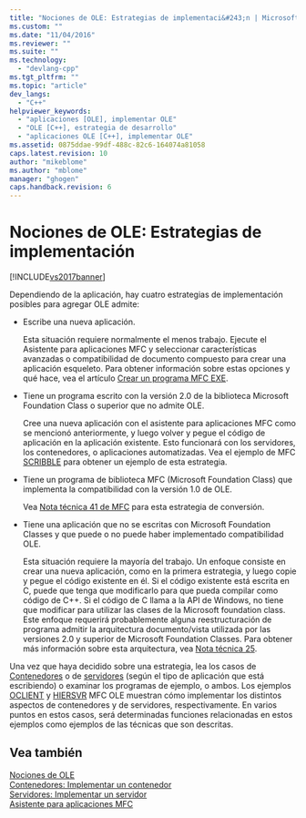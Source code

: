 ```yaml
---
title: "Nociones de OLE: Estrategias de implementaci&#243;n | Microsoft Docs"
ms.custom: ""
ms.date: "11/04/2016"
ms.reviewer: ""
ms.suite: ""
ms.technology: 
  - "devlang-cpp"
ms.tgt_pltfrm: ""
ms.topic: "article"
dev_langs: 
  - "C++"
helpviewer_keywords: 
  - "aplicaciones [OLE], implementar OLE"
  - "OLE [C++], estrategia de desarrollo"
  - "aplicaciones OLE [C++], implementar OLE"
ms.assetid: 0875ddae-99df-488c-82c6-164074a81058
caps.latest.revision: 10
author: "mikeblome"
ms.author: "mblome"
manager: "ghogen"
caps.handback.revision: 6
---
```

# Nociones de OLE: Estrategias de implementaci&#243;n
[!INCLUDE[vs2017banner](../assembler/inline/includes/vs2017banner.md)]

Dependiendo de la aplicación, hay cuatro estrategias de implementación posibles para agregar OLE admite:  
  
-   Escribe una nueva aplicación.  
  
     Esta situación requiere normalmente el menos trabajo.  Ejecute el Asistente para aplicaciones MFC y seleccionar características avanzadas o compatibilidad de documento compuesto para crear una aplicación esqueleto.  Para obtener información sobre estas opciones y qué hace, vea el artículo [Crear un programa MFC EXE](../mfc/reference/mfc-application-wizard.md).  
  
-   Tiene un programa escrito con la versión 2.0 de la biblioteca Microsoft Foundation Class o superior que no admite OLE.  
  
     Cree una nueva aplicación con el asistente para aplicaciones MFC como se mencionó anteriormente, y luego volver y pegue el código de aplicación en la aplicación existente.  Esto funcionará con los servidores, los contenedores, o aplicaciones automatizadas.  Vea el ejemplo de MFC [SCRIBBLE](../top/visual-cpp-samples.md) para obtener un ejemplo de esta estrategia.  
  
-   Tiene un programa de biblioteca MFC \(Microsoft Foundation Class\) que implementa la compatibilidad con la versión 1.0 de OLE.  
  
     Vea [Nota técnica 41 de MFC](../mfc/tn041-mfc-ole1-migration-to-mfc-ole-2.md) para esta estrategia de conversión.  
  
-   Tiene una aplicación que no se escritas con Microsoft Foundation Classes y que puede o no puede haber implementado compatibilidad OLE.  
  
     Esta situación requiere la mayoría del trabajo.  Un enfoque consiste en crear una nueva aplicación, como en la primera estrategia, y luego copie y pegue el código existente en él.  Si el código existente está escrita en C, puede que tenga que modificarlo para que pueda compilar como código de C\+\+.  Si el código de C llama a la API de Windows, no tiene que modificar para utilizar las clases de la Microsoft foundation class.  Este enfoque requerirá probablemente alguna reestructuración de programa admitir la arquitectura documento\/vista utilizada por las versiones 2.0 y superior de Microsoft Foundation Classes.  Para obtener más información sobre esta arquitectura, vea [Nota técnica 25](../mfc/tn025-document-view-and-frame-creation.md).  
  
 Una vez que haya decidido sobre una estrategia, lea los casos de [Contenedores](../mfc/containers.md) o de [servidores](../mfc/servers.md) \(según el tipo de aplicación que está escribiendo\) o examinar los programas de ejemplo, o ambos.  Los ejemplos [OCLIENT](../top/visual-cpp-samples.md) y [HIERSVR](../top/visual-cpp-samples.md) MFC OLE muestran cómo implementar los distintos aspectos de contenedores y de servidores, respectivamente.  En varios puntos en estos casos, será determinadas funciones relacionadas en estos ejemplos como ejemplos de las técnicas que son descritas.  
  
## Vea también  
 [Nociones de OLE](../mfc/ole-background.md)   
 [Contenedores: Implementar un contenedor](../mfc/containers-implementing-a-container.md)   
 [Servidores: Implementar un servidor](../mfc/servers-implementing-a-server.md)   
 [Asistente para aplicaciones MFC](../mfc/reference/mfc-application-wizard.md)